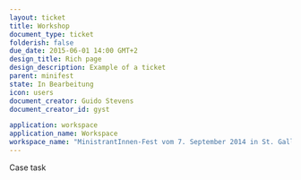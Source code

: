 ```yaml
---
layout: ticket
title: Workshop
document_type: ticket
folderish: false
due_date: 2015-06-01 14:00 GMT+2
design_title: Rich page
design_description: Example of a ticket
parent: minifest
state: In Bearbeitung
icon: users
document_creator: Guido Stevens
document_creator_id: gyst

application: workspace
application_name: Workspace
workspace_name: "MinistrantInnen-Fest vom 7. September 2014 in St. Gallen"
---
```


Case task

